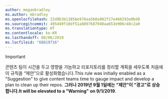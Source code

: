 ```yaml
---
author: meganbradley
ms.author: mbradley
ms.openlocfilehash: 22d9b3b13856e978aa5b8a902f27e460293e0bd0
ms.sourcegitcommit: 495d49f10df51a8897687940aa653e906c48c2a0
ms.translationtype: HT
ms.contentlocale: ko-KR
ms.lasthandoff: 08/06/2019
ms.locfileid: "68819716"
---
```

> [!IMPORTANT]
> <span data-ttu-id="9d49e-101">콘텐츠 팀이 시간을 두고 영향을 가늠하고 리포지토리를 정리할 계획을 세우도록 처음에 이 규칙을 “제안”으로 활성화했습니다.</span><span class="sxs-lookup"><span data-stu-id="9d49e-101">This rule was initially enabled as a "Suggestion" to give content teams time to gauge impact and develop a plan to clean up their repos.</span></span> <span data-ttu-id="9d49e-102">**그러나 2019년 9월 1일에는 “제안”이 “경고”로 상승합니다.**</span><span class="sxs-lookup"><span data-stu-id="9d49e-102">**It will be elevated to a "Warning" on 9/1/2019**.</span></span>
